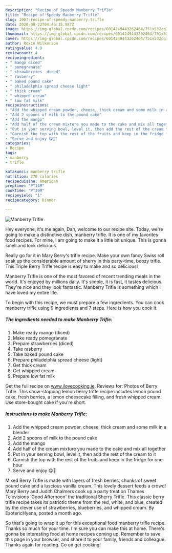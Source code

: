 ```yaml
---
description: "Recipe of Speedy Manberry Trifle"
title: "Recipe of Speedy Manberry Trifle"
slug: 1907-recipe-of-speedy-manberry-trifle
date: 2020-08-22T04:46:15.987Z
image: https://img-global.cpcdn.com/recipes/6014249443262464/751x532cq70/manberry-trifle-recipe-main-photo.jpg
thumbnail: https://img-global.cpcdn.com/recipes/6014249443262464/751x532cq70/manberry-trifle-recipe-main-photo.jpg
cover: https://img-global.cpcdn.com/recipes/6014249443262464/751x532cq70/manberry-trifle-recipe-main-photo.jpg
author: Roxie Wilkerson
ratingvalue: 4.9
reviewcount: 4
recipeingredient:
- " mango diced"
- " pomegranate"
- " strawberries  diced"
- " rasberry"
- " baked pound cake"
- " philadelphia spread cheese light"
- " thick cream"
- " whipped cream"
- " low fat milk"
recipeinstructions:
- "Add the whipped cream powder, cheese, thick cream and some milk in a blender"
- "Add 2 spoons of milk to the pound cake"
- "Add the mango"
- "Add half of the cream mixture you made to the cake and mix all together"
- "Put in your serving bowl, level it, then add the rest of the cream to it"
- "Garnish the top with the rest of the fruits and keep in the fridge for one hour"
- "Serve and enjoy 😋💓"
categories:
- Recipe
tags:
- manberry
- trifle

katakunci: manberry trifle 
nutrition: 270 calories
recipecuisine: American
preptime: "PT14M"
cooktime: "PT39M"
recipeyield: "1"
recipecategory: Dinner

---
```



![Manberry Trifle](https://img-global.cpcdn.com/recipes/6014249443262464/751x532cq70/manberry-trifle-recipe-main-photo.jpg)

Hey everyone, it's me again, Dan, welcome to our recipe site. Today, we're going to make a distinctive dish, manberry trifle. It is one of my favorites food recipes. For mine, I am going to make it a little bit unique. This is gonna smell and look delicious.

Really go for it in Mary Berry&#39;s trifle recipe. Make your own fancy Swiss roll soak up the considerable amount of sherry in this party-time, boozy trifle. This Triple Berry Trifle recipe is easy to make and so delicious!

Manberry Trifle is one of the most favored of recent trending meals in the world. It's enjoyed by millions daily. It's simple, it is fast, it tastes delicious. They're nice and they look fantastic. Manberry Trifle is something which I have loved my entire life.


To begin with this recipe, we must prepare a few ingredients. You can cook manberry trifle using 9 ingredients and 7 steps. Here is how you cook it.

<!--inarticleads1-->

##### The ingredients needed to make Manberry Trifle:

1. Make ready  mango (diced)
1. Make ready  pomegranate
1. Prepare  strawberries  (diced)
1. Take  rasberry
1. Take  baked pound cake
1. Prepare  philadelphia spread cheese (light)
1. Get  thick cream
1. Get  whipped cream
1. Prepare  low fat milk


Get the full recipe on www.ilovecooking.ie. Reviews for: Photos of Berry Trifle. This show-stopping lemon berry trifle recipe includes lemon pound cake, fresh berries, a lemon cheesecake filling, and fresh whipped cream. Use store-bought cake if you&#39;re short. 

<!--inarticleads2-->

##### Instructions to make Manberry Trifle:

1. Add the whipped cream powder, cheese, thick cream and some milk in a blender
1. Add 2 spoons of milk to the pound cake
1. Add the mango
1. Add half of the cream mixture you made to the cake and mix all together
1. Put in your serving bowl, level it, then add the rest of the cream to it
1. Garnish the top with the rest of the fruits and keep in the fridge for one hour
1. Serve and enjoy 😋💓


Mixed Berry Trifle is made with layers of fresh berries, chunks of sweet pound cake and a luscious vanilla cream. This lovely dessert feeds a crowd! Mary Berry and Judith Chalmers cook up a party treat on Thames Televisions &#39;Good Afternoon&#39; the traditional Sherry Trifle. This classic berry trifle recipe takes its patriotic theme from the red, white, and blue, created by the clever use of strawberries, blueberries, and whipped cream. By EsotericHyena, posted a month ago. 

So that's going to wrap it up for this exceptional food manberry trifle recipe. Thanks so much for your time. I'm sure you can make this at home. There's gonna be interesting food at home recipes coming up. Remember to save this page in your browser, and share it to your family, friends and colleague. Thanks again for reading. Go on get cooking!
